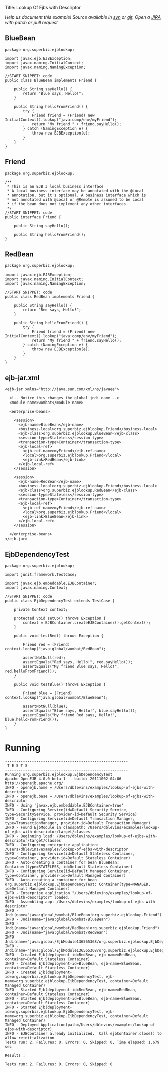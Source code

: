 Title: Lookup Of Ejbs with Descriptor

*Help us document this example! Source available in [svn](http://svn.apache.org/repos/asf/openejb/trunk/openejb/examples/lookup-of-ejbs-with-descriptor) or [git](https://github.com/apache/openejb/tree/trunk/openejb/examples/lookup-of-ejbs-with-descriptor). Open a [JIRA](https://issues.apache.org/jira/browse/TOMEE) with patch or pull request*

## BlueBean

    package org.superbiz.ejblookup;
    
    import javax.ejb.EJBException;
    import javax.naming.InitialContext;
    import javax.naming.NamingException;
    
    //START SNIPPET: code
    public class BlueBean implements Friend {
    
        public String sayHello() {
            return "Blue says, Hello!";
        }
    
        public String helloFromFriend() {
            try {
                Friend friend = (Friend) new InitialContext().lookup("java:comp/env/myFriend");
                return "My friend " + friend.sayHello();
            } catch (NamingException e) {
                throw new EJBException(e);
            }
        }
    }

## Friend

    package org.superbiz.ejblookup;
    
    /**
     * This is an EJB 3 local business interface
     * A local business interface may be annotated with the @Local
     * annotation, but it's optional. A business interface which is
     * not annotated with @Local or @Remote is assumed to be Local
     * if the bean does not implement any other interfaces
     */
    //START SNIPPET: code
    public interface Friend {
    
        public String sayHello();
    
        public String helloFromFriend();
    }

## RedBean

    package org.superbiz.ejblookup;
    
    import javax.ejb.EJBException;
    import javax.naming.InitialContext;
    import javax.naming.NamingException;
    
    //START SNIPPET: code
    public class RedBean implements Friend {
    
        public String sayHello() {
            return "Red says, Hello!";
        }
    
        public String helloFromFriend() {
            try {
                Friend friend = (Friend) new InitialContext().lookup("java:comp/env/myFriend");
                return "My friend " + friend.sayHello();
            } catch (NamingException e) {
                throw new EJBException(e);
            }
        }
    }

## ejb-jar.xml

    <ejb-jar xmlns="http://java.sun.com/xml/ns/javaee">
    
      <!-- Notice this changes the global jndi name -->
      <module-name>wombat</module-name>
    
      <enterprise-beans>
    
        <session>
          <ejb-name>BlueBean</ejb-name>
          <business-local>org.superbiz.ejblookup.Friend</business-local>
          <ejb-class>org.superbiz.ejblookup.BlueBean</ejb-class>
          <session-type>Stateless</session-type>
          <transaction-type>Container</transaction-type>
          <ejb-local-ref>
            <ejb-ref-name>myFriend</ejb-ref-name>
            <local>org.superbiz.ejblookup.Friend</local>
            <ejb-link>RedBean</ejb-link>
          </ejb-local-ref>
        </session>
    
        <session>
          <ejb-name>RedBean</ejb-name>
          <business-local>org.superbiz.ejblookup.Friend</business-local>
          <ejb-class>org.superbiz.ejblookup.RedBean</ejb-class>
          <session-type>Stateless</session-type>
          <transaction-type>Container</transaction-type>
          <ejb-local-ref>
            <ejb-ref-name>myFriend</ejb-ref-name>
            <local>org.superbiz.ejblookup.Friend</local>
            <ejb-link>BlueBean</ejb-link>
          </ejb-local-ref>
        </session>
    
      </enterprise-beans>
    </ejb-jar>
    

## EjbDependencyTest

    package org.superbiz.ejblookup;
    
    import junit.framework.TestCase;
    
    import javax.ejb.embeddable.EJBContainer;
    import javax.naming.Context;
    
    //START SNIPPET: code
    public class EjbDependencyTest extends TestCase {
    
        private Context context;
    
        protected void setUp() throws Exception {
            context = EJBContainer.createEJBContainer().getContext();
        }
    
        public void testRed() throws Exception {
    
            Friend red = (Friend) context.lookup("java:global/wombat/RedBean");
    
            assertNotNull(red);
            assertEquals("Red says, Hello!", red.sayHello());
            assertEquals("My friend Blue says, Hello!", red.helloFromFriend());
        }
    
        public void testBlue() throws Exception {
    
            Friend blue = (Friend) context.lookup("java:global/wombat/BlueBean");
    
            assertNotNull(blue);
            assertEquals("Blue says, Hello!", blue.sayHello());
            assertEquals("My friend Red says, Hello!", blue.helloFromFriend());
        }
    }

# Running

    
    -------------------------------------------------------
     T E S T S
    -------------------------------------------------------
    Running org.superbiz.ejblookup.EjbDependencyTest
    Apache OpenEJB 4.0.0-beta-1    build: 20111002-04:06
    http://openejb.apache.org/
    INFO - openejb.home = /Users/dblevins/examples/lookup-of-ejbs-with-descriptor
    INFO - openejb.base = /Users/dblevins/examples/lookup-of-ejbs-with-descriptor
    INFO - Using 'javax.ejb.embeddable.EJBContainer=true'
    INFO - Configuring Service(id=Default Security Service, type=SecurityService, provider-id=Default Security Service)
    INFO - Configuring Service(id=Default Transaction Manager, type=TransactionManager, provider-id=Default Transaction Manager)
    INFO - Found EjbModule in classpath: /Users/dblevins/examples/lookup-of-ejbs-with-descriptor/target/classes
    INFO - Beginning load: /Users/dblevins/examples/lookup-of-ejbs-with-descriptor/target/classes
    INFO - Configuring enterprise application: /Users/dblevins/examples/lookup-of-ejbs-with-descriptor
    INFO - Configuring Service(id=Default Stateless Container, type=Container, provider-id=Default Stateless Container)
    INFO - Auto-creating a container for bean BlueBean: Container(type=STATELESS, id=Default Stateless Container)
    INFO - Configuring Service(id=Default Managed Container, type=Container, provider-id=Default Managed Container)
    INFO - Auto-creating a container for bean org.superbiz.ejblookup.EjbDependencyTest: Container(type=MANAGED, id=Default Managed Container)
    INFO - Enterprise application "/Users/dblevins/examples/lookup-of-ejbs-with-descriptor" loaded.
    INFO - Assembling app: /Users/dblevins/examples/lookup-of-ejbs-with-descriptor
    INFO - Jndi(name="java:global/wombat/BlueBean!org.superbiz.ejblookup.Friend")
    INFO - Jndi(name="java:global/wombat/BlueBean")
    INFO - Jndi(name="java:global/wombat/RedBean!org.superbiz.ejblookup.Friend")
    INFO - Jndi(name="java:global/wombat/RedBean")
    INFO - Jndi(name="java:global/EjbModule136565368/org.superbiz.ejblookup.EjbDependencyTest!org.superbiz.ejblookup.EjbDependencyTest")
    INFO - Jndi(name="java:global/EjbModule136565368/org.superbiz.ejblookup.EjbDependencyTest")
    INFO - Created Ejb(deployment-id=RedBean, ejb-name=RedBean, container=Default Stateless Container)
    INFO - Created Ejb(deployment-id=BlueBean, ejb-name=BlueBean, container=Default Stateless Container)
    INFO - Created Ejb(deployment-id=org.superbiz.ejblookup.EjbDependencyTest, ejb-name=org.superbiz.ejblookup.EjbDependencyTest, container=Default Managed Container)
    INFO - Started Ejb(deployment-id=RedBean, ejb-name=RedBean, container=Default Stateless Container)
    INFO - Started Ejb(deployment-id=BlueBean, ejb-name=BlueBean, container=Default Stateless Container)
    INFO - Started Ejb(deployment-id=org.superbiz.ejblookup.EjbDependencyTest, ejb-name=org.superbiz.ejblookup.EjbDependencyTest, container=Default Managed Container)
    INFO - Deployed Application(path=/Users/dblevins/examples/lookup-of-ejbs-with-descriptor)
    INFO - EJBContainer already initialized.  Call ejbContainer.close() to allow reinitialization
    Tests run: 2, Failures: 0, Errors: 0, Skipped: 0, Time elapsed: 1.679 sec
    
    Results :
    
    Tests run: 2, Failures: 0, Errors: 0, Skipped: 0
    
